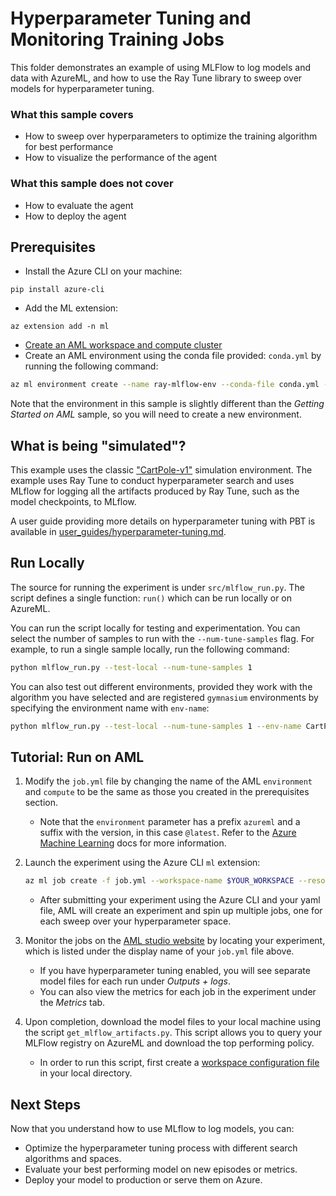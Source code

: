 # Hyperparameter Tuning and Monitoring Training Jobs

This folder demonstrates an example of using MLFlow to log models and data with AzureML, and how to use the Ray Tune library to sweep over models for hyperparameter tuning.

### What this sample covers

- How to sweep over hyperparameters to optimize the training algorithm for best performance
- How to visualize the performance of the agent

### What this sample does not cover

- How to evaluate the agent
- How to deploy the agent


## Prerequisites

- Install the Azure CLI on your machine:
```
pip install azure-cli
```
- Add the ML extension:
```
az extension add -n ml
```
- [Create an AML workspace and compute cluster](https://azure.github.io/plato/#create-azure-resources)
- Create an AML environment using the conda file provided: ``conda.yml`` by running the following command:

```bash
az ml environment create --name ray-mlflow-env --conda-file conda.yml --image mcr.microsoft.com/azureml/openmpi4.1.0-ubuntu20.04 --resource-group $YOUR_RESOURCE_GROUP --workspace-name $YOUR_WORKSPACE
```

Note that the environment in this sample is slightly different than the _Getting Started on AML_ sample, so you will need to create a new environment.

## What is being "simulated"?
This example uses the classic ["CartPole-v1"](https://gymnasium.farama.org/environments/classic_control/cart_pole/) simulation environment. The example uses Ray Tune to conduct hyperparameter search and uses MLflow for logging all the artifacts produced by Ray Tune, such as the model checkpoints, to MLflow.

A user guide providing more details on hyperparameter tuning with PBT is available in [user_guides/hyperparameter-tuning.md](../../docs/user_guides/hyperparameter-tuning.md).

## Run Locally
The source for running the experiment is under `src/mlflow_run.py`. The script defines a single function: `run()` which can be run locally or on AzureML.

You can run the script locally for testing and experimentation. You can select the  number of samples to run with the `--num-tune-samples` flag. For example, to run a single sample locally, run the following command:

```bash
python mlflow_run.py --test-local --num-tune-samples 1
```

You can also test out different environments, provided they work with the algorithm you have selected and are registered `gymnasium` environments by specifying the environment name with `env-name`:


```bash
python mlflow_run.py --test-local --num-tune-samples 1 --env-name CartPole-v1
```

## Tutorial: Run on AML

1. Modify the ``job.yml`` file by changing the name of the AML ``environment``
   and ``compute`` to be the same as those you created in the prerequisites
   section.
    - Note that the `environment` parameter has a prefix `azureml` and a suffix with the version, in this case `@latest`. Refer to the [Azure Machine Learning](https://learn.microsoft.com/en-us/azure/machine-learning/reference-yaml-job-command?view=azureml-api-2) docs for more information.

2. Launch the experiment using the Azure CLI `ml` extension:

    ```bash
    az ml job create -f job.yml --workspace-name $YOUR_WORKSPACE --resource-group $YOUR_RESOURCE_GROUP
    ```

    - After submitting your experiment using the Azure CLI and your yaml file, AML will create an experiment and spin up multiple jobs, one for each sweep over your hyperparameter space.

3. Monitor the jobs on the [AML studio website](https://ml.azure.com/) by locating your experiment, which is listed under the display name of your `job.yml` file above.
    - If you have hyperparameter tuning enabled, you will see separate model files for each run under *Outputs + logs*.
    - You can also view the metrics for each job in the experiment under the *Metrics* tab.

4. Upon completion, download the model files to your local machine using the script `get_mlflow_artifacts.py`. This script allows you to query your MLFlow registry on AzureML and download the top performing policy.
    - In order to run this script, first create a [workspace configuration file](https://learn.microsoft.com/en-us/azure/machine-learning/how-to-configure-environment?view=azureml-api-2#local-and-dsvm-only-create-a-workspace-configuration-file) in your local directory.

## Next Steps
Now that you understand how to use MLflow to log models, you can:
- Optimize the hyperparameter tuning process with different search algorithms and spaces.
- Evaluate your best performing model on new episodes or metrics.
- Deploy your model to production or serve them on Azure.
